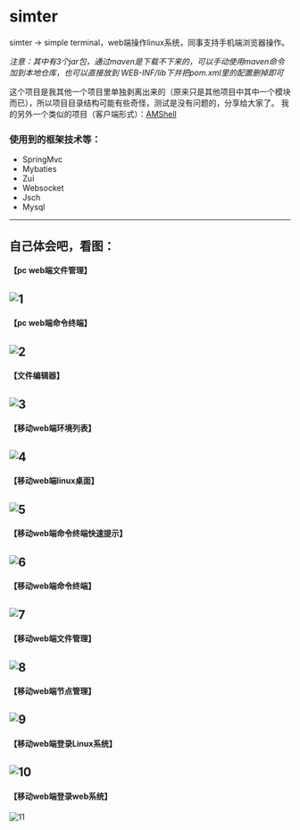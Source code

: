 # simter
simter -> simple terminal，web端操作linux系统，同事支持手机端浏览器操作。

*注意：其中有3个jar包，通过maven是下载不下来的，可以手动使用maven命令加到本地仓库，也可以直接放到 WEB-INF/lib下并把pom.xml里的配置删掉即可*

这个项目是我其他一个项目里单独剥离出来的（原来只是其他项目中其中一个模块而已），所以项目目录结构可能有些奇怪，测试是没有问题的，分享给大家了。
我的另外一个类似的项目（客户端形式）：[AMShell](https://gitee.com/yisin/amshell)

### 使用到的框架技术等：
 - SpringMvc
 - Mybaties
 - Zui
 - Websocket
 - Jsch
 - Mysql

----

自己体会吧，看图：
----
#### 【pc web端文件管理】
![1](http://www.yinsin.net/screenshot/simter/simter8.jpg)
----
#### 【pc web端命令终端】
![2](http://www.yinsin.net/screenshot/simter/simter9.jpg)
----
#### 【文件编辑器】
![3](http://www.yinsin.net/screenshot/simter/simter10.jpg)
----
#### 【移动web端环境列表】
![4](http://www.yinsin.net/screenshot/simter/simter0.jpg)
----
#### 【移动web端linux桌面】
![5](http://www.yinsin.net/screenshot/simter/simter1.jpg)
----
#### 【移动web端命令终端快速提示】
![6](http://www.yinsin.net/screenshot/simter/simter3.jpg)
----
#### 【移动web端命令终端】
![7](http://www.yinsin.net/screenshot/simter/simter2.jpg)
----
#### 【移动web端文件管理】
![8](http://www.yinsin.net/screenshot/simter/simter4.jpg)
----
#### 【移动web端节点管理】
![9](http://www.yinsin.net/screenshot/simter/simter5.jpg)
----
#### 【移动web端登录Linux系统】
![10](http://www.yinsin.net/screenshot/simter/simter6.jpg)
----
#### 【移动web端登录web系统】
![11](http://www.yinsin.net/screenshot/simter/simter7.jpg)

